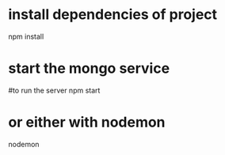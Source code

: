 # install dependencies of project
npm install

# start the mongo service

#to run the server
npm start
# or either with nodemon
nodemon
